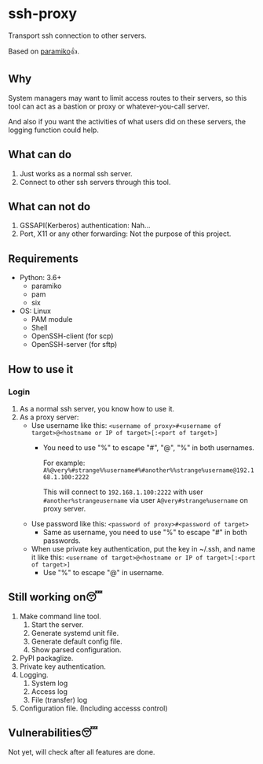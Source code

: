 # ssh-proxy

Transport ssh connection to other servers.

Based on [paramiko](https://github.com/paramiko/paramiko)👍.

## Why

System managers may want to limit access routes to their servers,
so this tool can act as a bastion or proxy or whatever-you-call server.

And also if you want the activities of what users did on these servers,
the logging function could help.

## What can do

1. Just works as a normal ssh server.
2. Connect to other ssh servers through this tool.

## What can not do

1. GSSAPI(Kerberos) authentication: Nah...
2. Port, X11 or any other forwarding: Not the purpose of this project.

## Requirements

- Python: 3.6+
  - paramiko
  - pam
  - six
- OS: Linux
  - PAM module
  - Shell
  - OpenSSH-client (for scp)
  - OpenSSH-server (for sftp)

## How to use it

### Login

1. As a normal ssh server, you know how to use it.
2. As a proxy server:
   - Use username like this: `<username of proxy>#<username of target>@<hostname or IP of target>[:<port of target>]`
     - You need to use "%" to escape "#", "@", "%" in both usernames.

        For example: `A%@very%#strange%%username#%#another%%strange%username@192.168.1.100:2222`

        This will connect to `192.168.1.100:2222` with user `#another%strangeusername` via user `A@very#strange%username` on proxy server.
   - Use password like this: `<password of proxy>#<password of target>`
     - Same as username, you need to use "%" to escape "#" in both passwords.
   - When use private key authentication, put the key in ~/.ssh, and name it like this: `<username of target>@<hostname or IP of target>[:<port of target>]`
     - Use "%" to escape "@" in username.

## Still working on😴

1. Make command line tool.
   1. Start the server.
   2. Generate systemd unit file.
   3. Generate default config file.
   4. Show parsed configuration.
2. PyPI packaglize.
3. Private key authentication.
4. Logging.
   1. System log
   2. Access log
   3. File (transfer) log
5. Configuration file. (Including accesss control)

## Vulnerabilities😴

Not yet, will check after all features are done.
